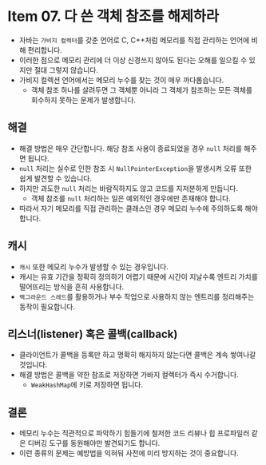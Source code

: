 # Item 07. 다 쓴 객체 참조를 해제하라

- 자바는 `가비지 컬렉터`를 갖춘 언어로 C, C++처럼 메모리를 직접 관리하는 언어에 비해 편리합니다.
- 이러한 점으로 메모리 관리에 더 이상 신경쓰지 않아도 된다는 오해를 일으킬 수 있지만 절대 그렇지 않습니다.
- 가비지 컬렉션 언어에서는 메모리 누수를 찾는 것이 매우 까다롭습니다.
  - 객체 참조 하나를 살려두면 그 객체뿐 아니라 그 객체가 참조하는 모든 객체를 회수하지 못하는 문제가 발생합니다.

## 해결

- 해결 방법은 매우 간단합니다. 해당 참조 사용이 종료되었을 경우 `null` 처리를 해주면 됩니다.
- `null` 처리는 실수로 인한 참조 시 `NullPointerException`을 발생시켜 오류 또한 쉽게 발견할 수 있습니다.
- 하지만 과도한 `null` 처리는 바람직하지도 않고 코드를 지저분하게 만듭니다.
  - 객체 참조를 `null` 처리하는 일은 예외적인 경우에만 존재해야 합니다.
- 따라서 자기 메모리를 직접 관리하는 클래스인 경우 메모리 누수에 주의하도록 해야 합니다.

## 캐시

- `캐시` 또한 메모리 누수가 발생할 수 있는 경우입니다.
- 캐시는 유효 기간을 정확히 정의하기 어렵기 때문에 시간이 지날수록 엔트리 가치를 떨어뜨리는 방식을 흔히 사용합니다.
- `백그라운드 스레드`를 활용하거나 부수 작업으로 사용하지 않는 엔트리를 정리해주는 동작이 필요합니다.

## 리스너(listener) 혹은 콜백(callback)

- 클라이언트가 콜백을 등록만 하고 명확히 해지하지 않는다면 콜백은 계속 쌓여나갈 것입니다.
- 해결 방법은 콜백을 약한 참조로 저장하면 가바지 컬렉터가 즉시 수거합니다.
  - `WeakHashMap`에 키로 저장하면 됩니다.

## 결론

- 메모리 누수는 직관적으로 파악하기 힘들기에 철저한 코드 리뷰나 힙 프로파일러 같은 디버깅 도구를 동원해야만 발견되기도 합니다.
- 이런 종류의 문제는 예방법을 익혀둬 사전에 미리 방지하는 것이 중요합니다.